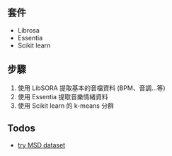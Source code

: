 ## 套件
- Librosa
- Essentia
- Scikit learn

## 步驟
1. 使用 LibSORA 提取基本的音檔資料 (BPM、音調...等)
2. 使用 Essentia 提取音樂情緒資料
3. 使用 Scikit learn 的 k-means 分群

## Todos
- [try MSD dataset](https://www.ifs.tuwien.ac.at/mir/msd/download.html#splits)